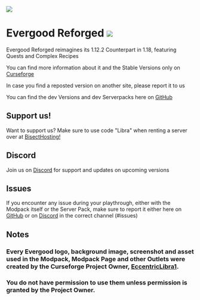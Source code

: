 <img src="https://i.imgur.com/qp9Tgm5.png" align="center" />

# Evergood Reforged <a href=https://www.curseforge.com/minecraft/modpacks/evergoodreforged> <img src="http://cf.way2muchnoise.eu/552385.svg"> </a>
Evergood Reforged reimagines its 1.12.2 Counterpart in 1.18, featuring Quests and Complex Recipes

You can find more information about it and the Stable Versions only on [Curseforge](https://www.curseforge.com/minecraft/modpacks/evergoodreforged)

In case you find a reposted version on another site, please report it to us

You can find the dev Versions and dev Serverpacks here on [GitHub](https://github.com/EvergoodTeam/EvergoodReforged/releases)

## Support us!
Want to support us? Make sure to use code "Libra" when renting a server over at [BisectHosting!](https://www.bisecthosting.com/Libra)

## Discord
Join us on [Discord](https://discord.gg/k2P68Y8) for support and updates on upcoming versions

## Issues
If you encounter any issue during your playthrough, either with the Modpack itself or the Server Pack, make sure to report it either here on [GitHub](https://github.com/EvergoodTeam/EvergoodReforged/issues) or on [Discord](https://discord.gg/k2P68Y8) in the correct channel (#issues)

## Notes

### Every Evergood logo, background image, screenshot and asset used in the Modpack, Modpack Page and other Outlets were created by the Curseforge Project Owner, [EccentricLibra1](https://www.curseforge.com/members/eccentriclibra1).
### You do not have permission to use them unless permission is granted by the Project Owner.

